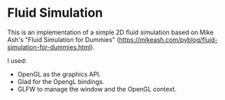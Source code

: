 # Fluid Simulation

This is an implementation of a simple 2D fluid simulation based on Mike Ash's "Fluid Simulation for Dummies" (https://mikeash.com/pyblog/fluid-simulation-for-dummies.html).

I used:
- OpenGL as the graphics API.
- Glad for the OpengL bindings.
- GLFW to manage the window and the OpenGL context.